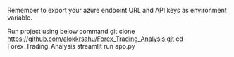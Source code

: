 Remember to export your azure endpoint URL and API keys as environment variable.


Run project using below command
git clone https://github.com/alokkrsahu/Forex_Trading_Analysis.git
cd Forex_Trading_Analysis
streamlit run app.py
